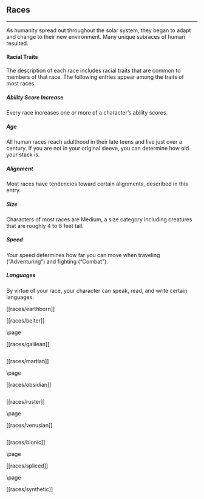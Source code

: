## Races

---

As humanity spread out throughout the solar system, they began to adapt and change to their new environment. Many unique subraces of human resulted.

#### Racial Traits

The description of each race includes racial traits that are common to members of that race. The following entries appear among the traits of most races.

##### Ability Score Increase

Every race increases one or more of a character’s ability scores.

##### Age

All human races reach adulthood in their late teens and live just over a century. If you are not in your original sleeve, you can determine how old your stack is.

##### Alignment

Most races have tendencies toward certain alignments, described in this entry.

##### Size

Characters of most races are Medium, a size category including creatures that are roughly 4 to 8 feet tall.

##### Speed

Your speed determines how far you can move when traveling (“Adventuring”) and fighting (“Combat”).

##### Languages

By virtue of your race, your character can speak, read, and write certain languages.

[[races/earthborn]]

[[races/belter]]

\page

[[races/galilean]]

```
```
[[races/martian]]

\page

[[races/obsidian]]

```
```

[[races/ruster]]

\page

[[races/venusian]]

```
```

[[races/bionic]]

\page

[[races/spliced]]

\page

[[races/synthetic]]
